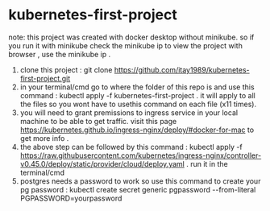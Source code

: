 # kubernetes-first-project

note: this project was created with docker desktop without minikube. so if you run it with minikube check the minikube ip to view the project with browser , use the minikube ip . 

1. clone this project : git clone https://github.com/itay1989/kubernetes-first-project.git
2. in your terminal/cmd go to where the folder of this repo is and use this command : kubectl apply -f kubernetes-first-project . it will apply to all the files so you wont have to usethis command on each file (x11 times).  
3. you will need to grant premissions to ingress service in your local machine to be able to get traffic.
visit this page https://kubernetes.github.io/ingress-nginx/deploy/#docker-for-mac to get more info . 
4. the above step can be followed by this command : kubectl apply -f https://raw.githubusercontent.com/kubernetes/ingress-nginx/controller-v0.45.0/deploy/static/provider/cloud/deploy.yaml . run it in the terminal/cmd
5. postgres needs a password to work so use this command to create your pg password : kubectl create secret generic pgpassword --from-literal PGPASSWORD=yourpassword 
